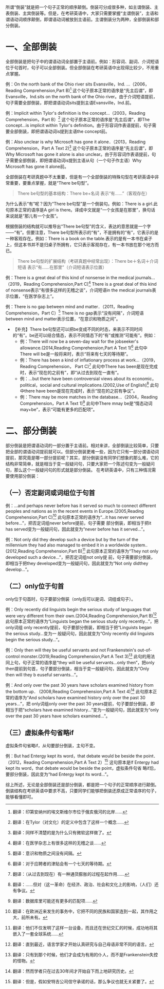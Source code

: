 所谓“倒装”就是把一个句子正常的顺序颠倒。倒装可分成很多种，如主谓倒装、主表倒装、主宾倒装等。但是，在考研英语中，大家只需要掌握“主谓倒装”，主语和谓语动词顺序颠倒，即谓语动词被放到主语前。主谓倒装分为两种，全部倒装和部分倒装。
# 一、全部倒装
全部倒装是把句子中的谓语动词全部置于主语前。例如：形容词、副词、介词短语位于句首时，句子可以全部倒装。但全部倒装在考研英语中出现得比较少，不用重点掌握。

例：On the north bank of the Ohio river sits Evansville，Ind. …（2006，Reading Comprehension,Part B)[^1]
这个句子原本正常的语序是“先主后谓”，即Evansville，Ind.sits on the north bank of the Ohio river。由于介词短语提前，句子需要全部倒装，即把谓语动词sits提到主语Evansville，Ind.前。

例：Implicit within Tylor's definition is the concept…（2003，Reading Comprehension，Part B）[^2]
这个句子原本正常的语序是“先主后谓”，即The concept...is implicit within Tylor's definition。由于形容词作表语提前，句子需要全部倒装，即把谓语动词is提到主语the concept前。

例：Also unclear is why Microsoft has gone it alone．（2013，Reading Comprehension，Part A Text 2)[^3]
这个句子原本正常的语序是“先主后谓”，即Why Microsoft has gone it alone is also unclear。由于形容词作表语提前，句子需要全部倒装，即把谓语动词is提到主语从句（一个句子作主语）Why Microsoft has gone it alone前。

全部倒装在考研真题中不太重要，但是有一个全部倒装的特殊句型在考研英语中非常重要，要重点掌握，就是“There be句型”。

>There be句型的基本结构：There be+名词
表示“有……”（客观存在）

为什么表示“有”呢？因为“There be句型”是一个倒装句。例如：There is a girl.此句原本正常的语序是A girl is there。译成中文就是“一个女孩是在那里”，换句话来说就是“那儿有一个女孩”。

根据倒装的结构就可以推导出“There be句型”的含义，表达的意思就是一个字——“有”。但要注意，There be句型所表示的“有”，不是拥有的“有”，它表示的是一种客观存在。例如：There is a book on the table.表示的是有一本书在桌子上，但这本书并不是归桌子所拥有，它只表示客观存在，有一本书放在那个地方而已。

>There be句型的扩展结构（考研真题中经常出现）：There be＋名词＋介词短语
表示“有……在那里”（介词短语表示位置）

例：There is a great deal of this kind of nonsense in the medical journals…（2019，Reading Comprehension,Part C)[^4]
There is a great deal of this kind of nonsense表示“有很多这样的无稽之谈”，介词短语in the medical journals表示位置，“在医学杂志上”。

例：There is no gap between mind and matter．（2011，Reading Comprehension，Part C）[^5]
There is no gap表示“没有间隔”，介词短语between mind and matter表示位置，“在意识和物质之间”。

- 【补充】There be句型还可以把be变成不同的时态，来表示不同时间的“有”。be还可以结合情态，表示不同情态下的“有”或推测“可能有”。例如：
	- 例：There will now be a seven-day wait for the jobseeker's allowance.(2014,Reading Comprehension,Part A Text 1)[^6]
	此句中There will be是一般将来时，表示“将来有七天的等待期”。
	- 例：There has been a kind of inflationary process at work…（2019，Reading Comprehension， Part C)[^7]
	此句中There has been是现在完成时，表示“现在的之前有”，即“从过去到现在一直有”。
	- 例：…but there have been controversial views about its economic，political，social and cultural implications.(2002,Use of English)[^8]
	此句中there have been是现在完成时，表示“现在的之前有争议”。
	- 例：There may be more matches in the database…（2004，Reading Comprehension，Part A Text 1)[^9]
	此句中There mnay be是“情态动词may+be”，表示“可能有更多的匹配项”。

[^1]: 翻译：印第安纳州的埃文斯维尔市位于俄亥俄河的北岸……
[^2]: 翻译：在Tylor（对文化）的定义中包含了这样一个概念……
[^3]: 翻译：同样不清楚的是为什么只有微软这样做了。
[^4]: 翻译：在医学杂志上有很多这样的无稽之谈……
[^5]: 翻译：意识和物质之间没有间隔。
[^6]: 翻译：对于应聘者的津贴会有一个七天的等待期。
[^7]: 翻译：（从过去到现在）有一种通货膨胀的过程在起作用……
[^8]: 翻译：……但对（这一革命）在经济、政治、社会和文化上的影响，（人们）还有争议。
[^9]: 翻译：数据库里可能还有更多的匹配项……
# 二、部分倒装
部分倒装是把谓语动词的一部分置于主语前。相对来讲，全部倒装比较简单，只要把全部的谓语动词提前就可以。但部分倒装更难一些，因为它只有一部分谓语动词提前，那究竟是哪一部分提前呢？其实，部分倒装没有同学们想象的那么难，它的结构非常简单，就是相当于变一般疑问句，只要大家把一个陈述句变为一般疑问句，那么这个一般疑问句的形式就是部分倒装。
在考研英语中，只有三种情况需要使用部分倒装：
## （一）否定副词或词组位于句首
例：…and perhaps never before has it served so much to connect different peoples and nations as in the recent events in Europe.(2005,Reading Comprehension,Part C)[^10]
此句原本正常的语序为“…it has never served before…”，把否定词组never before提前，句子需要 部分倒装，即相当于把it has served变为一般疑问句，因此就变为“never before has it served…”。

例：Not only did they develop such a device but by the turn of the millennium they had also managed to embed it in a worldwide system..(2012,Reading Comprehension,Part B)[^11]
此句原本正常的语序为“They not only developed such a device…”，把否定词组not only提 前，句子需要部分倒装，即相当于把they developed变为一般疑问句，因此就变为“Not only didthey develop…”。

[^10]: 翻译：在欧洲近来发生的事务中，它把不同的民族和国家连到一起，其作用之大，前所未有。
[^11]: 翻译：他们不仅发明了这样一台设备，而且还在世纪交汇的时候，成功地将其嵌入了一套全球系统……
## （二）only位于句首
only位于句首时，句子要部分倒装（only后可以是词、词组或句子）。

例：Only recently did linguists begin the serious study of languages that were very different from their own.(2004,Reading Comprehension,Part B)[^12]
此句原本正常的语序为“Linguists began the serious study only recently…”，把only词组 only recently提前，句子要部分倒装，即相当于把“Linguists began the serious study…变为一 般疑问句，因此就变为“Only recently did linguists begin the serious study…”。

例：Only then will they be useful servants and not Frankenstein's out-of-control monster.(2019,Reading Comprehension,Part A Text 3)[^13]
此句的用法同上句，句子正常的语序是“they will be useful servants…only then”，把only then提前到句首，句子要部分倒装，相当于变一般疑问句，因此就变为“Only then will they b euseful servants…”。

例：And only over the past 30 years have scholars examined history from the bottom up． (2008,Reading Comprehension,Part A Text 4)[^14]
此句原本正常的语序为“And scholars have examined history only over the past 30 years…”，把 only词组only over the past 30 years提前，句子要部分倒装，即相当于把“scholars have examined history…”变为一般疑问句，因此就变为“only over the past 30 years have scholars examined…”。

[^12]: 翻译：直到最近，语言学家才开始认真研究与自己母语非常不同的语言。
[^13]: 翻译：只有到那个时候，他们才会成为有用的仆人，而不是Frankenstein失控的怪物。
[^14]: 翻译：然而学者只在过去30年间才开始自下而上地研究历史。
## （三）虚拟条件句省略if
虚拟条件句省略if，从句要部分倒装，主句不变。

例：But had Entergy kept its word，that debate would be beside the point．（2012，Reading Comprehension,Part A Text 2）[^15]
这句原本是If Entergy had kept its word，that debate would be beside the point，虚拟条件句省 略if后，要部分倒装，因此变为“had Entergy kept its word…”。

综上所述，无论是全部倒装还是部分倒装，都是把一个句子的正常顺序进行颠倒。倒装结构在考研英语中要求不高，只要同学们能够把倒装还原成正常语序的句子，能够看懂即可。

[^15]: 翻译：但是，假如安特吉公司信守承诺的话，那么争议也就无关紧要了。